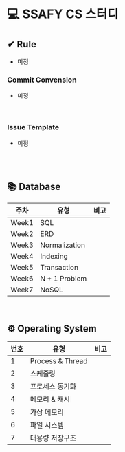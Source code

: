 # 💻 SSAFY CS 스터디

## ✔ Rule
- 미정

### Commit Convension
- 미정

<br/>

### Issue Template
- 미정

<br/> <br/>

## 📚 Database

| 주차  |      유형      | 비고 |
|------|---------------|-----|
|Week1 | SQL           |     |
|Week2 | ERD           |     |
|Week3 | Normalization |     |
|Week4 | Indexing      |     |
|Week5 | Transaction   |     |
|Week6 | N + 1 Problem |     |
|Week7 | NoSQL         |     |

<br/>

## ⚙️ Operating System

| 번호 |        유형       | 비고 |
|-----|------------------|-----|
|  1  | Process & Thread |     |
|  2  | 스케줄링           |     |
|  3  | 프로세스 동기화      |     |
|  4  | 메모리 & 캐시       |     |
|  5  | 가상 메모리         |     |
|  6  | 파일 시스템         |     |
|  7  | 대용량 저장구조      |     |

